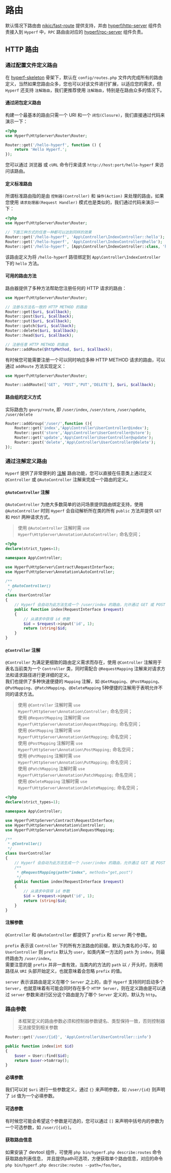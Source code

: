 # 路由

默认情况下路由由 [nikic/fast-route](https://github.com/nikic/FastRoute) 提供支持，并由 [hyperf/http-server](https://github.com/hyperf-cloud/http-server) 组件负责接入到 `Hyperf` 中，`RPC` 路由由对应的 [hyperf/rpc-server](https://github.com/hyperf-cloud/rpc-server) 组件负责。

## HTTP 路由

### 通过配置文件定义路由

在 [hyperf-skeleton](https://github.com/hyperf-cloud/hyperf-skeleton) 骨架下，默认在 `config/routes.php` 文件内完成所有的路由定义，当然如果您路由众多，您也可以对该文件进行扩展，以适应您的需求，但 `Hyperf` 还支持 `注解路由`，我们更推荐使用 `注解路由`，特别是在路由众多的情况下。   

#### 通过闭包定义路由

构建一个最基本的路由只需一个 URI 和一个 `闭包(Closure)`，我们直接通过代码来演示一下：

```php
<?php
use Hyperf\HttpServer\Router\Router;

Router::get('/hello-hyperf', function () {
    return 'Hello Hyperf.';
});
```

您可以通过 浏览器 或  `cURL` 命令行来请求 `http://host:port/hello-hyperf` 来访问该路由。

#### 定义标准路由

所谓标准路由指的是由 `控制器(Controller)` 和 `操作(Action)` 来处理的路由，如果您使用 `请求处理器(Request Handler)` 模式也是类似的，我们通过代码来演示一下：

```php
<?php
use Hyperf\HttpServer\Router\Router;

// 下面三种方式的任意一种都可以达到同样的效果
Router::get('/hello-hyperf', 'App\Controller\IndexController::hello');
Router::get('/hello-hyperf', 'App\Controller\IndexController@hello');
Router::get('/hello-hyperf', [App\Controller\IndexController::class, 'hello']);
```

该路由定义为将 `/hello-hyperf` 路径绑定到 `App\Controller\IndexController` 下的 `hello` 方法。

#### 可用的路由方法

路由器提供了多种方法帮助您注册任何的 HTTP 请求的路由：

```php
use Hyperf\HttpServer\Router\Router;

// 注册与方法名一致的 HTTP METHOD 的路由
Router::get($uri, $callback);
Router::post($uri, $callback);
Router::put($uri, $callback);
Router::patch($uri, $callback);
Router::delete($uri, $callback);
Router::head($uri, $callback);

// 注册任意 HTTP METHOD 的路由
Router::addRoute($httpMethod, $uri, $callback);
```

有时候您可能需要注册一个可以同时响应多种 HTTP METHOD 请求的路由，可以通过 `addRoute` 方法实现定义：

```php
use Hyperf\HttpServer\Router\Router;

Router::addRoute(['GET', 'POST','PUT','DELETE'], $uri, $callback);
```

#### 路由组的定义方式

实际路由为 `gourp/route`, 即 `/user/index`, `/user/store`, `/user/update`, `/user/delete` 

```php
Router::addGroup('/user/',function (){
    Router::get('index','App\Controller\UserController@index');
    Router::post('store','App\Controller\UserController@store');
    Router::get('update','App\Controller\UserController@update');
    Router::post('delete','App\Controller\UserController@delete');
});

```

### 通过注解定义路由

`Hyperf` 提供了非常便利的 [注解](en/annotation.md) 路由功能，您可以直接在任意类上通过定义 `@Controller` 或 `@AutoController` 注解来完成一个路由的定义。

#### `@AutoController` 注解

`@AutoController` 为绝大多数简单的访问场景提供路由绑定支持，使用 `@AutoController` 时则 `Hyperf` 会自动解析所在类的所有 `public` 方法并提供 `GET` 和 `POST` 两种请求方式。

> 使用 `@AutoController` 注解时需 `use Hyperf\HttpServer\Annotation\AutoController;` 命名空间；

```php
<?php
declare(strict_types=1);

namespace App\Controller;

use Hyperf\HttpServer\Contract\RequestInterface;
use Hyperf\HttpServer\Annotation\AutoController;

/**
 * @AutoController()
 */
class UserController
{
    // Hyperf 会自动为此方法生成一个 /user/index 的路由，允许通过 GET 或 POST 方式请求
    public function index(RequestInterface $request)
    {
        // 从请求中获得 id 参数
        $id = $request->input('id', 1);
        return (string)$id;
    }
}
```

#### `@Controller` 注解

`@Controller` 为满足更细致的路由定义需求而存在，使用 `@Controller` 注解用于表名当前类为一个 `Controller` 类，同时需配合 `@RequestMapping` 注解来对请求方法和请求路径进行更详细的定义。   
我们也提供了多种快速便捷的 `Mapping` 注解，如 `@GetMapping`、`@PostMapping`、`@PutMapping`、`@PatchMapping`、`@DeleteMapping` 5种便捷的注解用于表明允许不同的请求方法。

> 使用 `@Controller` 注解时需 `use Hyperf\HttpServer\Annotation\Controller;` 命名空间；   
> 使用 `@RequestMapping` 注解时需 `use Hyperf\HttpServer\Annotation\RequestMapping;` 命名空间；   
> 使用 `@GetMapping` 注解时需 `use Hyperf\HttpServer\Annotation\GetMapping;` 命名空间；   
> 使用 `@PostMapping` 注解时需 `use Hyperf\HttpServer\Annotation\PostMapping;` 命名空间；   
> 使用 `@PutMapping` 注解时需 `use Hyperf\HttpServer\Annotation\PutMapping;` 命名空间；   
> 使用 `@PatchMapping` 注解时需 `use Hyperf\HttpServer\Annotation\PatchMapping;` 命名空间；   
> 使用 `@DeleteMapping` 注解时需 `use Hyperf\HttpServer\Annotation\DeleteMapping;` 命名空间；  

```php
<?php
declare(strict_types=1);

namespace App\Controller;

use Hyperf\HttpServer\Contract\RequestInterface;
use Hyperf\HttpServer\Annotation\Controller;
use Hyperf\HttpServer\Annotation\RequestMapping;

/**
 * @Controller()
 */
class UserController
{
    // Hyperf 会自动为此方法生成一个 /user/index 的路由，允许通过 GET 或 POST 方式请求
    /**
     * @RequestMapping(path="index", methods="get,post")
     */
    public function index(RequestInterface $request)
    {
        // 从请求中获得 id 参数
        $id = $request->input('id', 1);
        return (string)$id;
    }
}
```

#### 注解参数

`@Controller` 和 `@AutoController` 都提供了 `prefix` 和 `server` 两个参数。   

`prefix` 表示该 `Controller` 下的所有方法路由的前缀，默认为类名的小写，如 `UserController` 则 `prefix` 默认为 `user`，如类内某一方法的 `path` 为 `index`，则最终路由为 `/user/index`。   
需要注意的是 `prefix` 并非一直有效，当类内的方法的 `path` 以 `/` 开头时，则表明路径从 `URI` 头部开始定义，也就意味着会忽略 `prefix` 的值。

`server` 表示该路由是定义在哪个 `Server` 之上的，由于 `Hyperf` 支持同时启动多个 `Server`，也就意味着有可能会同时存在多个 `HTTP Server`，则在定义路由是可以通过 `server` 参数来进行区分这个路由是为了哪个 `Server` 定义的，默认为 `http`。

### 路由参数

> 本框架定义的路由参数必须和控制器参数键名、类型保持一致，否则控制器无法接受到相关参数

```php
Router::get('/user/{id}', 'App\Controller\UserController::info')
```

```php
public function index(int $id)
{
    $user = User::find($id);
    return $user->toArray();
}
```

#### 必填参数

我们可以对 `$uri` 进行一些参数定义，通过 `{}` 来声明参数，如 `/user/{id}` 则声明了 `id` 值为一个必填参数。

#### 可选参数

有时候您可能会希望这个参数是可选的，您可以通过 `[]` 来声明中括号内的参数为一个可选参数，如 `/user/[{id}]`。

#### 获取路由信息

如果安装了 devtool 组件，可使用 `php bin/hyperf.php describe:routes` 命令获取路由列表信息，
并且提供path可选项，方便获取单个路由信息，对应的命令 `php bin/hyperf.php describe:routes --path=/foo/bar`。
